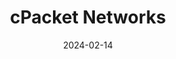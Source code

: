 ---  
layout: startup_page  
title: "cPacket Networks"  
id: "cpacket.com"  
permalink: "/cpacketnetworkscpacket.com02142024/"  
website: "https://www.cpacket.com/"  
funding_round: "Debt & Equity"  
funding_amount: "$67M"  
investors: "Morgan Stanley Expansion Capital, Trinity Capital Inc."  
about: "cPacket Networks provides hybrid-cloud observability through its Intelligent Observability Platform. It helps reduce service outages, strengthen cybersecurity, and accelerate incident response using network data analysis. This leads to improved service agility, experience assurance, and transactional velocity for businesses."  
markets: "Network Observability, Cybersecurity, Application Performance Management, Cloud Computing, Cloud Security, Data Center, Information Technology, Software"  
hq: "Milpitas, California, United States"  
founded_year: "2002"  
linkedin: "https://www.linkedin.com/company/cpacketnetworks"  
twitter: "https://twitter.com/cPacket"  
instagram: ""  
facebook: "https://www.facebook.com/CPacket-Networks-397802000808869"  
crunchbase: "https://www.crunchbase.com/organization/cpacket-networks"  
pitchbook: "https://pitchbook.com/profiles/company/53337-79"  

date_display: "14-Feb-2024"  
date: "2024-02-14"

# SEO Optimization  
meta_title: "cPacket Networks - Debt & Equity Funding ($67M)"  
meta_description: "cPacket Networks, cPacket Networks provides hybrid-cloud observability through its Intelligent Observability Platform. It helps reduce service outages, strengthen cyber..."  
meta_keywords: "cPacket Networks, Network Observability, Cybersecurity, Application Performance Management, Cloud Computing, Cloud Security, Data Center, Information Technology, Software, Debt & Equity funding"  
canonical_url: "https://startup.projectstartups.com/cpacketnetworkscpacket.com02142024/"  
---